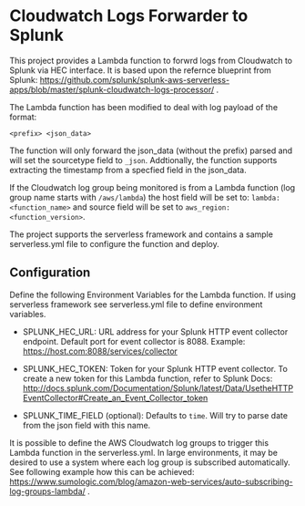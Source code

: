 # Cloudwatch Logs Forwarder to Splunk

This project provides a Lambda function to forwrd logs from Cloudwatch to Splunk via HEC interface. It is based upon the refernce blueprint from Splunk: https://github.com/splunk/splunk-aws-serverless-apps/blob/master/splunk-cloudwatch-logs-processor/ . 

The Lambda function has been modified to deal with log payload of the format: 

```
<prefix> <json_data>
```

The function will only forward the json_data (without the prefix) parsed and will set the sourcetype field to `_json`. Addtionally, the function supports extracting the timestamp from a specfied field in the json_data.

If the Cloudwatch log group being monitored is from a Lambda function (log group name starts with `/aws/lambda`) the host field will be set to: `lambda:<function_name>` and source field will be set to `aws_region:<function_version>`.

The project supports the serverless framework and contains a sample serverless.yml file to configure the function and deploy.

## Configuration

Define the following Environment Variables for the Lambda function. If using serverless framework see serverless.yml file to define environment variables.

* SPLUNK_HEC_URL: URL address for your Splunk HTTP event collector endpoint. Default port for event collector is 8088. Example: https://host.com:8088/services/collector

* SPLUNK_HEC_TOKEN: Token for your Splunk HTTP event collector. To create a new token for this Lambda function, refer to Splunk Docs: http://docs.splunk.com/Documentation/Splunk/latest/Data/UsetheHTTPEventCollector#Create_an_Event_Collector_token

* SPLUNK_TIME_FIELD (optional): Defaults to `time`. Will try to parse date from the json field with this name.

It is possible to define the AWS Cloudwatch log groups to trigger this Lambda function in the serverless.yml. In large environments, it may be desired to use a system where each log group is subscribed automatically. See following example how this can be achieved: https://www.sumologic.com/blog/amazon-web-services/auto-subscribing-log-groups-lambda/ .
